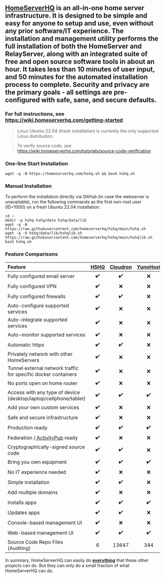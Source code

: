 <a href="https://www.homeserverhq.com" target="_blank">
    <img src="https://github.com/homeserverhq/hshq/assets/118991087/44fa836e-33a1-4421-8078-a4408a0ba401" alt=""/>
</a>

## <a href="https://www.homeserverhq.com" target="_blank">HomeServerHQ</a> is an all-in-one home server infrastructure. It is designed to be simple and easy for anyone to setup and use, even without any prior software/IT experience. The installation and management utility performs the full installation of both the HomeServer and RelayServer, along with an integrated suite of free and open source software tools in about an hour. It takes less than 10 minutes of user input, and 50 minutes for the automated installation process to complete. Security and privacy are the primary goals - all settings are pre-configured with safe, sane, and secure defaults.

### For full instructions, see <a href="https://wiki.homeserverhq.com/getting-started" target="_blank">https://wiki.homeserverhq.com/getting-started</a>

> Linux Ubuntu 22.04 (fresh installation) is currently the only supported Linux distribution.

> To verify source code, see <a href="https://wiki.homeserverhq.com/tutorials/source-code-verification" target="_blank">https://wiki.homeserverhq.com/tutorials/source-code-verification</a> 

### One-line Start Installation
```
wget -q -N https://homeserverhq.com/hshq.sh && bash hshq.sh
```

### Manual Installation
To perform the installation directly via GitHub (in case the webserver is unavailable), run the following commands as the first non-root user (ID=1000) on a fresh Ubuntu 22.04 installation:
```
cd ~
mkdir -p hshq hshq/data hshq/data/lib
wget -q -N https://raw.githubusercontent.com/homeserverhq/hshq/main/hshq.sh
wget -q -O hshq/data/lib/hshqlib.sh https://raw.githubusercontent.com/homeserverhq/hshq/main/hshqlib.sh
bash hshq.sh
```

### Feature Comparisons
Feature | <a href="https://www.homeserverhq.com/" target="_blank"> HSHQ </a> | <a href="https://www.cloudron.io/" target="_blank"> Cloudron </a> | <a href="https://yunohost.org/" target="_blank"> YunoHost </a> | <a href="https://homelabos.com/" target="_blank"> HomeLabOS </a> | <a href="https://umbrel.com/" target="_blank"> Umbrel </a> | <a href="https://casaos.io/" target="_blank"> CasaOS </a>
:------ | :------: | :------: | :------: | :------: | :------: | :------: 
Fully configured email server | :heavy_check_mark: | :heavy_check_mark: | :x: | :x: | :x: | :x: 
Fully configured VPN | :heavy_check_mark: | :x: | :x: | :x: | :x: | :x: 
Fully configured firewalls | :heavy_check_mark: | :heavy_check_mark: | :x: | :x: | :x: | :x: 
Auto-configure supported services | :heavy_check_mark: | :x: | :x: | :x: | :x: | :x: 
Auto-integrate supported services | :heavy_check_mark: | :x: | :x: | :x: | :x: | :x: 
Auto-monitor supported services | :heavy_check_mark: | :x: | :x: | :x: | :x: | :x: 
Automatic https | :heavy_check_mark: | :heavy_check_mark: | :x: | :x: | :x: | :x: 
Privately network with other HomeServers | :heavy_check_mark: | :x: | :x: | :x: | :x: | :x: 
Tunnel external network traffic for specific docker containers | :heavy_check_mark: | :x: | :x: | :x: | :x: | :x: 
No ports open on home router | :heavy_check_mark: | :x: | :x: | :heavy_check_mark: | :x: | :x: 
Access with any type of device (desktop/laptop/cellphone/tablet) | :heavy_check_mark: | :heavy_check_mark: | :heavy_check_mark: | :heavy_check_mark: | :heavy_check_mark: | :heavy_check_mark: 
Add your own custom services | :heavy_check_mark: | :x: | :x: | :x: | :x: | :heavy_check_mark: 
Safe and secure infrastructure | :heavy_check_mark: | :x: | :x: | :x: | :x: | :x: 
Production ready | :heavy_check_mark: | :heavy_check_mark: | :heavy_check_mark: | :x: | :heavy_check_mark: | :x: 
Federation /<a href="https://en.wikipedia.org/wiki/ActivityPub" target="_blank"> ActivityPub</a>  ready | :heavy_check_mark: | :x: | :x: | :x: | :x: | :x: 
Cryptographically-signed source code | :heavy_check_mark: | :heavy_check_mark: | :x: | :x: | :x: | :x: 
Bring you own equipment | :heavy_check_mark: | :heavy_check_mark: | :heavy_check_mark: | :heavy_check_mark: | :heavy_check_mark: | :heavy_check_mark: 
No IT experience needed | :heavy_check_mark: | :x: | :x: | :x: | :x: | :x: 
Simple installation | :heavy_check_mark: | :heavy_check_mark: | :x: | :x: | :x: | :x: 
Add multiple domains | :heavy_check_mark: | :x: | :x: | :x: | :x: | :x: 
Installs apps | :heavy_check_mark: | :heavy_check_mark: | :heavy_check_mark: | :heavy_check_mark: | :heavy_check_mark: | :heavy_check_mark: 
Updates apps | :heavy_check_mark: | :heavy_check_mark: | :x: | :x: | :x: | :x: 
Console-based management UI | :heavy_check_mark: | :x: | :x: | :heavy_check_mark: | :x: | :x: 
Web-based management UI | :heavy_check_mark: | :heavy_check_mark: | :heavy_check_mark: | :x: | :heavy_check_mark: | :heavy_check_mark: 
Source Code Repo Files (Auditing) | 6 | 13647 | 344 | 912 | 534 | 225 

In summary, HomeServerHQ can easily do <ins>**everything**</ins> that these other projects can do. But they can only do a small fraction of what HomeServerHQ can do.

